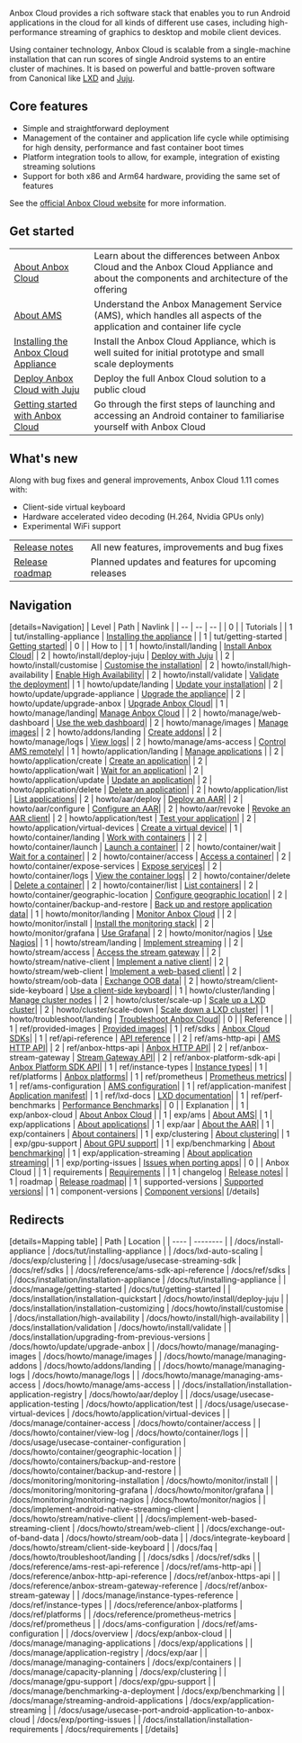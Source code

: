 Anbox Cloud provides a rich software stack that enables you to run Android applications in the cloud for all kinds of different use cases, including high-performance streaming of graphics to desktop and mobile client devices.

Using container technology, Anbox Cloud is scalable from a single-machine installation that can run scores of single Android systems to an entire cluster of machines. It is based on powerful and battle-proven software from Canonical like [LXD](https://linuxcontainers.org/) and [Juju](https://jujucharms.com/).

## Core features

* Simple and straightforward deployment
* Management of the container and application life cycle while optimising for high density, performance and fast container boot times
* Platform integration tools to allow, for example, integration of existing streaming solutions
* Support for both x86 and Arm64 hardware, providing the same set of features

See the [official Anbox Cloud website](https://anbox-cloud.io/) for more information.

## Get started

|  |  |
|--|--|
| [About Anbox Cloud](https://discourse.ubuntu.com/t/anbox-cloud-overview/17802) | Learn about the differences between Anbox Cloud and the Anbox Cloud Appliance and about the components and architecture of the offering |
| [About AMS](https://discourse.ubuntu.com/t/about-ams/24321) | Understand the Anbox Management Service (AMS), which handles all aspects of the application and container life cycle |
| [Installing the Anbox Cloud Appliance](https://discourse.ubuntu.com/t/install-appliance/22681) | Install the Anbox Cloud Appliance, which is well suited for initial prototype and small scale deployments |
| [Deploy Anbox Cloud with Juju](https://discourse.ubuntu.com/t/install-with-juju/17744) | Deploy the full Anbox Cloud solution to a public cloud |
| [Getting started with Anbox Cloud](https://discourse.ubuntu.com/t/getting-started/17756) | Go through the first steps of launching and accessing an Android container to familiarise yourself with Anbox Cloud |

## What's new

Along with bug fixes and general improvements, Anbox Cloud 1.11 comes with:

* Client-side virtual keyboard
* Hardware accelerated video decoding (H.264, Nvidia GPUs only)
* Experimental WiFi support

|  |  |
|--|--|
| [Release notes](https://discourse.ubuntu.com/t/release-notes/17842) | All new features, improvements and bug fixes |
| [Release roadmap](https://discourse.ubuntu.com/t/release-roadmap/19359) | Planned updates and features for upcoming releases |

## Navigation

[details=Navigation]
| Level | Path | Navlink |
| -- | -- | -- |
| 0 | | Tutorials |
| 1 | tut/installing-appliance | [Installing the appliance](https://discourse.ubuntu.com/t/install-appliance/22681) |
| 1 | tut/getting-started | [Getting started](https://discourse.ubuntu.com/t/getting-started/17756)|
| 0 | | How to |
| 1 | howto/install/landing | [Install Anbox Cloud](https://discourse.ubuntu.com/t/install-anbox-cloud/24336)|
| 2 | howto/install/deploy-juju | [Deploy with Juju](https://discourse.ubuntu.com/t/install-with-juju/17744) |
| 2 | howto/install/customise | [Customise the installation](https://discourse.ubuntu.com/t/installation-customizing/17747)|
| 2 | howto/install/high-availability | [Enable High Availability](https://discourse.ubuntu.com/t/high-availability/17754)|
| 2 | howto/install/validate | [Validate the deployment](https://discourse.ubuntu.com/t/validation/20329)|
| 1 | howto/update/landing | [Update your installation](https://discourse.ubuntu.com/t/update-your-installation/24331)|
| 2 | howto/update/upgrade-appliance | [Upgrade the appliance](https://discourse.ubuntu.com/t/upgrade-anbox-cloud-appliance/24186)|
| 2 | howto/update/upgrade-anbox | [Upgrade Anbox Cloud](https://discourse.ubuntu.com/t/upgrading-from-previous-versions/17750)|
| 1 | howto/manage/landing| [Manage Anbox Cloud](https://discourse.ubuntu.com/t/manage-anbox-cloud/24337) |
| 2 | howto/manage/web-dashboard | [Use the web dashboard](https://discourse.ubuntu.com/t/web-dashboard/20871)|
| 2 | howto/manage/images | [Manage images](https://discourse.ubuntu.com/t/managing-images/17758)|
| 2 | howto/addons/landing | [Create addons](https://discourse.ubuntu.com/t/managing-addons/17759)|
| 2 | howto/manage/logs | [View logs](https://discourse.ubuntu.com/t/managing-logs/17771)|
| 2 | howto/manage/ams-access | [Control AMS remotely](https://discourse.ubuntu.com/t/managing-ams-access/17774)|
| 1 | howto/application/landing | [Manage applications](https://discourse.ubuntu.com/t/manage-applications/24333) |
| 2 | howto/application/create | [Create an application](https://discourse.ubuntu.com/t/create-an-application/24198)|
| 2 | howto/application/wait | [Wait for an application](https://discourse.ubuntu.com/t/wait-for-an-application/24202)|
| 2 | howto/application/update | [Update an application](https://discourse.ubuntu.com/t/update-an-application/24201)|
| 2 | howto/application/delete | [Delete an application](https://discourse.ubuntu.com/t/delete-an-application/24199)|
| 2 | howto/application/list | [List applications](https://discourse.ubuntu.com/t/list-applications/24200)|
| 2 | howto/aar/deploy | [Deploy an AAR](https://discourse.ubuntu.com/t/installation-application-registry/17749)|
| 2 | howto/aar/configure | [Configure an AAR](https://discourse.ubuntu.com/t/configure-an-aar/24319)|
| 2 | howto/aar/revoke | [Revoke an AAR client](https://discourse.ubuntu.com/t/revoke-an-aar-client/24320)|
| 2 | howto/application/test | [Test your application](https://discourse.ubuntu.com/t/usecase-application-testing/17775)|
| 2 | howto/application/virtual-devices | [Create a virtual device](https://discourse.ubuntu.com/t/virtual-devices/19069)|
| 1 | howto/container/landing | [Work with containers](https://discourse.ubuntu.com/t/work-with-containers/24335) |
| 2 | howto/container/launch | [Launch a container](https://discourse.ubuntu.com/t/launch-a-container/24327)|
| 2 | howto/container/wait | [Wait for a container](https://discourse.ubuntu.com/t/wait-for-a-container/24330)|
| 2 | howto/container/access | [Access a container](https://discourse.ubuntu.com/t/container-access/17772)|
| 2 | howto/container/expose-services | [Expose services](https://discourse.ubuntu.com/t/expose-services-on-a-container/24326)|
| 2 | howto/container/logs | [View the container logs](https://discourse.ubuntu.com/t/view-the-container-logs/24329)|
| 2 | howto/container/delete | [Delete a container](https://discourse.ubuntu.com/t/delete-a-container/24325)|
| 2 | howto/container/list | [List containers](https://discourse.ubuntu.com/t/list-containers/24328)|
| 2 | howto/container/geographic-location | [Configure geographic location](https://discourse.ubuntu.com/t/usecase-container-configuration/17782)|
| 2 | howto/container/backup-and-restore | [Back up and restore application data](https://discourse.ubuntu.com/t/back-up-and-restore-application-data/24183)|
| 1 | howto/monitor/landing | [Monitor Anbox Cloud](https://discourse.ubuntu.com/t/monitor-anbox-cloud/24338) |
| 2 | howto/monitor/install | [Install the monitoring stack](https://discourse.ubuntu.com/t/monitoring-installation/17786)|
| 2 | howto/monitor/grafana | [Use Grafana](https://discourse.ubuntu.com/t/monitoring-grafana/17787)|
| 2 | howto/monitor/nagios | [Use Nagios](https://discourse.ubuntu.com/t/monitoring-nagios/17788)|
| 1 | howto/stream/landing | [Implement streaming](https://discourse.ubuntu.com/t/implement-streaming/24332) |
| 2 | howto/stream/access | [Access the stream gateway](https://discourse.ubuntu.com/t/managing-stream-gateway-access/17784) |
| 2 | howto/stream/native-client | [Implement a native client](https://discourse.ubuntu.com/t/implement-android-native-streaming-client/21833)|
| 2 | howto/stream/web-client | [Implement a web-based client](https://discourse.ubuntu.com/t/implement-web-based-streaming-client/21835)|
| 2 | howto/stream/oob-data | [Exchange OOB data](https://discourse.ubuntu.com/t/exchange-out-of-band-data/21834)|
| 2 | howto/stream/client-side-keyboard | [Use a client-side keyboard](https://discourse.ubuntu.com/t/integrate-a-client-side-virtual-keyboard/23643)|
| 1 | howto/cluster/landing | [Manage cluster nodes](https://discourse.ubuntu.com/t/manage-cluster-nodes/24334) |
| 2 | howto/cluster/scale-up | [Scale up a LXD cluster](https://discourse.ubuntu.com/t/scale-up-a-lxd-cluster/24322)|
| 2 | howto/cluster/scale-down | [Scale down a LXD cluster](https://discourse.ubuntu.com/t/scale-down-a-lxd-cluster/24323)|
| 1 | howto/troubleshoot/landing | [Troubleshoot Anbox Cloud](https://discourse.ubuntu.com/t/anbox-cloud-faq/17837)|
| 0 | | Reference |
| 1 | ref/provided-images | [Provided images](https://discourse.ubuntu.com/t/provided-images/24185)|
| 1 | ref/sdks | [Anbox Cloud SDKs](https://discourse.ubuntu.com/t/anbox-cloud-sdks/17844)|
| 1 | ref/api-reference | [API reference](https://discourse.ubuntu.com/t/api-reference/24339) |
| 2 | ref/ams-http-api | [AMS HTTP API](https://discourse.ubuntu.com/t/ams-rest-api-reference/17801)|
| 2 | ref/anbox-https-api | [Anbox HTTP API](https://discourse.ubuntu.com/t/anbox-http-api-reference/17819)|
| 2 | ref/anbox-stream-gateway | [Stream Gateway API](https://anbox-cloud.github.io/1.10/anbox-stream-gateway/index.html)|
| 2 | ref/anbox-platform-sdk-api | [Anbox Platform SDK API](https://anbox-cloud.github.io/1.10/anbox-platform-sdk/index.html)|
| 1 | ref/instance-types | [Instance types](https://discourse.ubuntu.com/t/instance-types-reference/17764)|
| 1 | ref/platforms | [Anbox platforms](https://discourse.ubuntu.com/t/anbox-platforms/18733)|
| 1 | ref/prometheus | [Prometheus metrics](https://discourse.ubuntu.com/t/prometheus-metrics/19521)|
| 1 | ref/ams-configuration | [AMS configuration](https://discourse.ubuntu.com/t/ams-configuration/20872)|
| 1 | ref/application-manifest | [Application manifest](https://discourse.ubuntu.com/t/application-manifest/24197)|
| 1 | ref/lxd-docs | [LXD documentation](https://linuxcontainers.org/lxd/docs/master/index)|
| 1 | ref/perf-benchmarks | [Performance Benchmarks](TBD)|
| 0 | | Explanation |
| 1 | exp/anbox-cloud | [About Anbox Cloud](https://discourse.ubuntu.com/t/anbox-cloud-overview/17802) |
| 1 | exp/ams | [About AMS](https://discourse.ubuntu.com/t/about-ams/24321)|
| 1 | exp/applications | [About applications](https://discourse.ubuntu.com/t/managing-applications/17760)|
| 1 | exp/aar | [About the AAR](https://discourse.ubuntu.com/t/application-registry/17761)|
| 1 | exp/containers | [About containers](https://discourse.ubuntu.com/t/managing-containers/17763)|
| 1 | exp/clustering | [About clustering](https://discourse.ubuntu.com/t/capacity-planning/17765)|
| 1 | exp/gpu-support | [About GPU support](https://discourse.ubuntu.com/t/gpu-support/17768)|
| 1 | exp/benchmarking | [About benchmarking](https://discourse.ubuntu.com/t/benchmarking-a-deployment/17770)|
| 1 | exp/application-streaming | [About application streaming](https://discourse.ubuntu.com/t/streaming-android-applications/17769)|
| 1 | exp/porting-issues | [Issues when porting apps](https://discourse.ubuntu.com/t/usecase-port-android-application-to-anbox-cloud/17776)|
| 0 | | Anbox Cloud |
| 1 | requirements | [Requirements](https://discourse.ubuntu.com/t/installation-requirements/17734) |
| 1 | changelog | [Release notes](https://discourse.ubuntu.com/t/release-notes/17842)|
| 1 | roadmap | [Release roadmap](https://discourse.ubuntu.com/t/release-roadmap/19359)|
| 1 | supported-versions | [Supported versions](https://discourse.ubuntu.com/t/supported-versions/21046)|
| 1 | component-versions | [Component versions](https://discourse.ubuntu.com/t/component-versions/21413)|
[/details]

## Redirects

[details=Mapping table]
| Path | Location |
| ---- | -------- |
| /docs/install-appliance | /docs/tut/installing-appliance |
| /docs/lxd-auto-scaling | /docs/exp/clustering |
| /docs/usage/usecase-streaming-sdk | /docs/ref/sdks |
| /docs/reference/ams-sdk-api-reference | /docs/ref/sdks |
| /docs/installation/installation-appliance | /docs/tut/installing-appliance |
| /docs/manage/getting-started | /docs/tut/getting-started |
| /docs/installation/installation-quickstart | /docs/howto/install/deploy-juju |
| /docs/installation/installation-customizing | /docs/howto/install/customise |
| /docs/installation/high-availability | /docs/howto/install/high-availability |
| /docs/installation/validation | /docs/howto/install/validate |
| /docs/installation/upgrading-from-previous-versions | /docs/howto/update/upgrade-anbox |
| /docs/howto/manage/managing-images | /docs/howto/manage/images |
| /docs/howto/manage/managing-addons | /docs/howto/addons/landing |
| /docs/howto/manage/managing-logs | /docs/howto/manage/logs |
| /docs/howto/manage/managing-ams-access | /docs/howto/manage/ams-access |
| /docs/installation/installation-application-registry | /docs/howto/aar/deploy |
| /docs/usage/usecase-application-testing | /docs/howto/application/test |
| /docs/usage/usecase-virtual-devices | /docs/howto/application/virtual-devices |
| /docs/manage/container-access | /docs/howto/container/access |
| /docs/howto/container/view-log | /docs/howto/container/logs |
| /docs/usage/usecase-container-configuration | /docs/howto/container/geographic-location |
| /docs/howto/containers/backup-and-restore | /docs/howto/container/backup-and-restore |
| /docs/monitoring/monitoring-installation | /docs/howto/monitor/install |
| /docs/monitoring/monitoring-grafana | /docs/howto/monitor/grafana |
| /docs/monitoring/monitoring-nagios | /docs/howto/monitor/nagios |
| /docs/implement-android-native-streaming-client | /docs/howto/stream/native-client |
| /docs/implement-web-based-streaming-client | /docs/howto/stream/web-client |
| /docs/exchange-out-of-band-data | /docs/howto/stream/oob-data |
| /docs/integrate-keyboard | /docs/howto/stream/client-side-keyboard |
| /docs/faq | /docs/howto/troubleshoot/landing |
| /docs/sdks | /docs/ref/sdks |
| /docs/reference/ams-rest-api-reference | /docs/ref/ams-http-api |
| /docs/reference/anbox-http-api-reference | /docs/ref/anbox-https-api |
| /docs/reference/anbox-stream-gateway-reference | /docs/ref/anbox-stream-gateway |
| /docs/manage/instance-types-reference | /docs/ref/instance-types |
| /docs/reference/anbox-platforms | /docs/ref/platforms |
| /docs/reference/prometheus-metrics | /docs/ref/prometheus |
| /docs/ams-configuration | /docs/ref/ams-configuration |
| /docs/overview | /docs/exp/anbox-cloud |
| /docs/manage/managing-applications | /docs/exp/applications |
| /docs/manage/application-registry | /docs/exp/aar |
| /docs/manage/managing-containers | /docs/exp/containers |
| /docs/manage/capacity-planning | /docs/exp/clustering |
| /docs/manage/gpu-support | /docs/exp/gpu-support |
| /docs/manage/benchmarking-a-deployment | /docs/exp/benchmarking |
| /docs/manage/streaming-android-applications | /docs/exp/application-streaming |
| /docs/usage/usecase-port-android-application-to-anbox-cloud | /docs/exp/porting-issues |
| /docs/installation/installation-requirements | /docs/requirements |
[/details]
